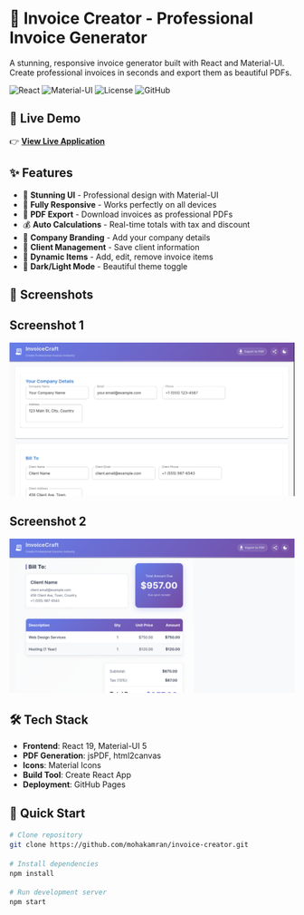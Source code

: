 # 💼 Invoice Creator - Professional Invoice Generator

A stunning, responsive invoice generator built with React and Material-UI. Create professional invoices in seconds and export them as beautiful PDFs.

![React](https://img.shields.io/badge/React-19.2.0-blue)
![Material-UI](https://img.shields.io/badge/Material--UI-5.14.0-blue)
![License](https://img.shields.io/badge/License-MIT-green)
![GitHub](https://img.shields.io/badge/Deployed-GitHub%20Pages-brightgreen)

## 🚀 Live Demo

👉 **[View Live Application](https://mohakamran.github.io/invoice-creator/)**

## ✨ Features

- 🎨 **Stunning UI** - Professional design with Material-UI
- 📱 **Fully Responsive** - Works perfectly on all devices
- 📄 **PDF Export** - Download invoices as professional PDFs
- 💰 **Auto Calculations** - Real-time totals with tax and discount
- 🏢 **Company Branding** - Add your company details
- 👥 **Client Management** - Save client information
- 🎯 **Dynamic Items** - Add, edit, remove invoice items
- 🌙 **Dark/Light Mode** - Beautiful theme toggle

## 📸 Screenshots


## Screenshot 1
![App Screenshot 1](Screenshot.png)

## Screenshot 2
![App Screenshot 2](Screenshot2.png)

## 🛠️ Tech Stack

- **Frontend**: React 19, Material-UI 5
- **PDF Generation**: jsPDF, html2canvas
- **Icons**: Material Icons
- **Build Tool**: Create React App
- **Deployment**: GitHub Pages

## 🚀 Quick Start

```bash
# Clone repository
git clone https://github.com/mohakamran/invoice-creator.git

# Install dependencies
npm install

# Run development server
npm start
